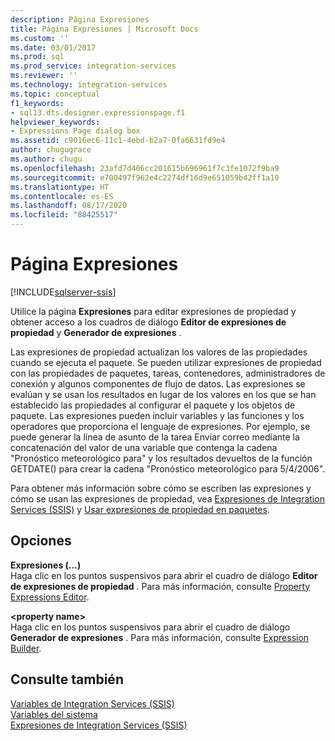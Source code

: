 ```yaml
---
description: Página Expresiones
title: Página Expresiones | Microsoft Docs
ms.custom: ''
ms.date: 03/01/2017
ms.prod: sql
ms.prod_service: integration-services
ms.reviewer: ''
ms.technology: integration-services
ms.topic: conceptual
f1_keywords:
- sql13.dts.designer.expressionspage.f1
helpviewer_keywords:
- Expressions Page dialog box
ms.assetid: c9016ec6-11c1-4ebd-b2a7-0fa6631fd9e4
author: chugugrace
ms.author: chugu
ms.openlocfilehash: 23afd7d406cc201615b696961f7c3fe1072f9ba9
ms.sourcegitcommit: e700497f962e4c2274df16d9e651059b42ff1a10
ms.translationtype: HT
ms.contentlocale: es-ES
ms.lasthandoff: 08/17/2020
ms.locfileid: "88425517"
---
```

# <a name="expressions-page"></a>Página Expresiones

[!INCLUDE[sqlserver-ssis](../../includes/applies-to-version/sqlserver-ssis.md)]


  Utilice la página **Expresiones** para editar expresiones de propiedad y obtener acceso a los cuadros de diálogo **Editor de expresiones de propiedad** y **Generador de expresiones** .  
  
 Las expresiones de propiedad actualizan los valores de las propiedades cuando se ejecuta el paquete. Se pueden utilizar expresiones de propiedad con las propiedades de paquetes, tareas, contenedores, administradores de conexión y algunos componentes de flujo de datos. Las expresiones se evalúan y se usan los resultados en lugar de los valores en los que se han establecido las propiedades al configurar el paquete y los objetos de paquete. Las expresiones pueden incluir variables y las funciones y los operadores que proporciona el lenguaje de expresiones. Por ejemplo, se puede generar la línea de asunto de la tarea Enviar correo mediante la concatenación del valor de una variable que contenga la cadena "Pronóstico meteorológico para" y los resultados devueltos de la función GETDATE() para crear la cadena "Pronóstico meteorológico para 5/4/2006".  
  
 Para obtener más información sobre cómo se escriben las expresiones y cómo se usan las expresiones de propiedad, vea [Expresiones de Integration Services &#40;SSIS&#41;](../../integration-services/expressions/integration-services-ssis-expressions.md) y [Usar expresiones de propiedad en paquetes](../../integration-services/expressions/use-property-expressions-in-packages.md).  
  
## <a name="options"></a>Opciones  
 **Expresiones (…)**  
 Haga clic en los puntos suspensivos para abrir el cuadro de diálogo **Editor de expresiones de propiedad** . Para más información, consulte [Property Expressions Editor](../../integration-services/expressions/property-expressions-editor.md).  
  
 **\<property name>**  
 Haga clic en los puntos suspensivos para abrir el cuadro de diálogo **Generador de expresiones** . Para más información, consulte [Expression Builder](../../integration-services/expressions/expression-builder.md).  
  
## <a name="see-also"></a>Consulte también  
 [Variables de Integration Services &#40;SSIS&#41;](../../integration-services/integration-services-ssis-variables.md)   
 [Variables del sistema](../../integration-services/system-variables.md)   
 [Expresiones de Integration Services &#40;SSIS&#41;](../../integration-services/expressions/integration-services-ssis-expressions.md)  
  
  
